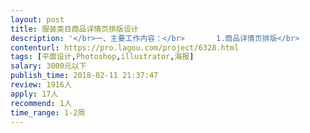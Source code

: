 ```yaml
---                
layout: post       
title: 服装类目商品详情页排版设计           
description: '</br>一、主要工作内容：</br>       1.商品详情页排版</br>       2.主图及SKU图设计及切图</br>       3.商品上</br></br>二、素材准备</br>       1. 模特图已经完成修片，细节图有高清原片</br>       2. 有提供详情页模版设计，有明确的设计要求，设计方面的任务量不大</br></br>三、计费方式</br>       倾向于按款计费</br></br>四、合作条件</br>       有淘宝美工经验的优先，因为对于后台会比较熟悉。</br>'     
contenturl: https://pro.lagou.com/project/6328.html      
tags: [平面设计,Photoshop,illustrator,海报]            
salary: 3000元以下          
publish_time: 2018-02-11 21:37:47         
review: 1916人                   
apply: 17人                   
recommend: 1人                   
time_range: 1-2周              
---                 
```

